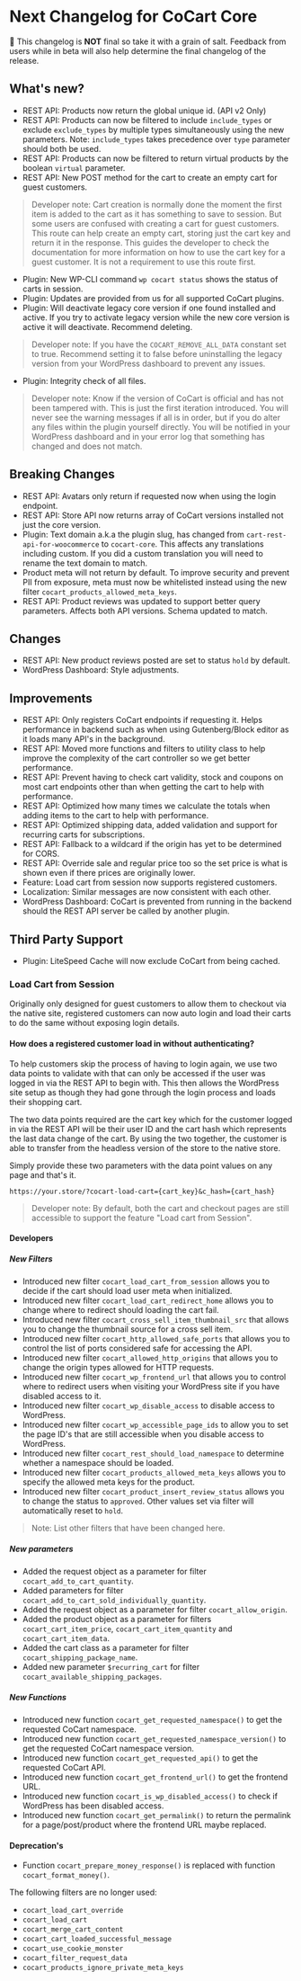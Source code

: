 # Next Changelog for CoCart Core <!-- omit in toc -->

📢 This changelog is **NOT** final so take it with a grain of salt. Feedback from users while in beta will also help determine the final changelog of the release.

## What's new?

* REST API: Products now return the global unique id. (API v2 Only)
* REST API: Products can now be filtered to include `include_types` or exclude `exclude_types` by multiple types simultaneously using the new parameters. Note: `include_types` takes precedence over `type` parameter should both be used.
* REST API: Products can now be filtered to return virtual products by the boolean `virtual` parameter.
* REST API: New POST method for the cart to create an empty cart for guest customers.

> Developer note: Cart creation is normally done the moment the first item is added to the cart as it has something to save to session. But some users are confused with creating a cart for guest customers. This route can help create an empty cart, storing just the cart key and return it in the response. This guides the developer to check the documentation for more information on how to use the cart key for a guest customer. It is not a requirement to use this route first.

* Plugin: New WP-CLI command `wp cocart status` shows the status of carts in session.
* Plugin: Updates are provided from us for all supported CoCart plugins.
* Plugin: Will deactivate legacy core version if one found installed and active. If you try to activate legacy version while the new core version is active it will deactivate. Recommend deleting.

> Developer note: If you have the `COCART_REMOVE_ALL_DATA` constant set to true. Recommend setting it to false before uninstalling the legacy version from your WordPress dashboard to prevent any issues.

* Plugin: Integrity check of all files.

> Developer note: Know if the version of CoCart is official and has not been tampered with. This is just the first iteration introduced.
> You will never see the warning messages if all is in order, but if you do alter any files within the plugin yourself directly. You will be notified in your WordPress dashboard and in your error log that something has changed and does not match.

## Breaking Changes

* REST API: Avatars only return if requested now when using the login endpoint.
* REST API: Store API now returns array of CoCart versions installed not just the core version.
* Plugin: Text domain a.k.a the plugin slug, has changed from `cart-rest-api-for-woocommerce` to `cocart-core`. This affects any translations including custom. If you did a custom translation you will need to rename the text domain to match.
* Product meta will not return by default. To improve security and prevent PII from exposure, meta must now be whitelisted instead using the new filter `cocart_products_allowed_meta_keys`.
* REST API: Product reviews was updated to support better query parameters. Affects both API versions. Schema updated to match.

## Changes

* REST API: New product reviews posted are set to status `hold` by default.
* WordPress Dashboard: Style adjustments.

## Improvements

* REST API: Only registers CoCart endpoints if requesting it. Helps performance in backend such as when using Gutenberg/Block editor as it loads many API's in the background.
* REST API: Moved more functions and filters to utility class to help improve the complexity of the cart controller so we get better performance.
* REST API: Prevent having to check cart validity, stock and coupons on most cart endpoints other than when getting the cart to help with performance.
* REST API: Optimized how many times we calculate the totals when adding items to the cart to help with performance.
* REST API: Optimized shipping data, added validation and support for recurring carts for subscriptions.
* REST API: Fallback to a wildcard if the origin has yet to be determined for CORS.
* REST API: Override sale and regular price too so the set price is what is shown even if there prices are originally lower.
* Feature: Load cart from session now supports registered customers.
* Localization: Similar messages are now consistent with each other.
* WordPress Dashboard: CoCart is prevented from running in the backend should the REST API server be called by another plugin.

## Third Party Support

* Plugin: LiteSpeed Cache will now exclude CoCart from being cached.

### Load Cart from Session

Originally only designed for guest customers to allow them to checkout via the native site, registered customers can now auto login and load their carts to do the same without exposing login details.

#### How does a registered customer load in without authenticating?

To help customers skip the process of having to login again, we use two data points to validate with that can only be accessed if the user was logged in via the REST API to begin with. This then allows the WordPress site setup as though they had gone through the login process and loads their shopping cart.

The two data points required are the cart key which for the customer logged in via the REST API will be their user ID and the cart hash which represents the last data change of the cart. By using the two together, the customer is able to transfer from the headless version of the store to the native store.

Simply provide these two parameters with the data point values on any page and that's it.

`https://your.store/?cocart-load-cart={cart_key}&c_hash={cart_hash}`

> Developer note: By default, both the cart and checkout pages are still accessible to support the feature "Load cart from Session".

#### Developers

##### New Filters

* Introduced new filter `cocart_load_cart_from_session` allows you to decide if the cart should load user meta when initialized.
* Introduced new filter `cocart_load_cart_redirect_home` allows you to change where to redirect should loading the cart fail.
* Introduced new filter `cocart_cross_sell_item_thumbnail_src` that allows you to change the thumbnail source for a cross sell item.
* Introduced new filter `cocart_http_allowed_safe_ports` that allows you to control the list of ports considered safe for accessing the API.
* Introduced new filter `cocart_allowed_http_origins` that allows you to change the origin types allowed for HTTP requests.
* Introduced new filter `cocart_wp_frontend_url` that allows you to control where to redirect users when visiting your WordPress site if you have disabled access to it.
* Introduced new filter `cocart_wp_disable_access` to disable access to WordPress.
* Introduced new filter `cocart_wp_accessible_page_ids` to allow you to set the page ID's that are still accessible when you disable access to WordPress.
* Introduced new filter `cocart_rest_should_load_namespace` to determine whether a namespace should be loaded.
* Introduced new filter `cocart_products_allowed_meta_keys` allows you to specify the allowed meta keys for the product.
* Introduced new filter `cocart_product_insert_review_status` allows you to change the status to `approved`. Other values set via filter will automatically reset to `hold`.

> Note: List other filters that have been changed here.

##### New parameters

* Added the request object as a parameter for filter `cocart_add_to_cart_quantity`.
* Added parameters for filter `cocart_add_to_cart_sold_individually_quantity`.
* Added the request object as a parameter for filter `cocart_allow_origin`.
* Added the product object as a parameter for filters `cocart_cart_item_price`, `cocart_cart_item_quantity` and `cocart_cart_item_data`.
* Added the cart class as a parameter for filter `cocart_shipping_package_name`.
* Added new parameter `$recurring_cart` for filter `cocart_available_shipping_packages`.

##### New Functions

* Introduced new function `cocart_get_requested_namespace()` to get the requested CoCart namespace.
* Introduced new function `cocart_get_requested_namespace_version()` to get the requested CoCart namespace version.
* Introduced new function `cocart_get_requested_api()` to get the requested CoCart API.
* Introduced new function `cocart_get_frontend_url()` to get the frontend URL.
* Introduced new function `cocart_is_wp_disabled_access()` to check if WordPress has been disabled access.
* Introduced new function `cocart_get_permalink()` to return the permalink for a page/post/product where the frontend URL maybe replaced.

#### Deprecation's

* Function `cocart_prepare_money_response()` is replaced with function `cocart_format_money()`.

The following filters are no longer used:

* `cocart_load_cart_override`
* `cocart_load_cart`
* `cocart_merge_cart_content`
* `cocart_cart_loaded_successful_message`
* `cocart_use_cookie_monster`
* `cocart_filter_request_data`
* `cocart_products_ignore_private_meta_keys`
